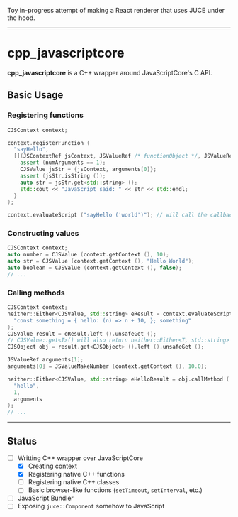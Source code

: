 Toy in-progress attempt of making a React renderer that uses JUCE under the
hood.

- - -

# cpp_javascriptcore
**cpp_javascriptcore** is a C++ wrapper around JavaScriptCore's C API.

## Basic Usage
### Registering functions

```cpp
CJSContext context;

context.registerFunction (
  "sayHello",
  [](JSContextRef jsContext, JSValueRef /* functionObject */, JSValueRef /* thisObject */, size_t numArguments, const JSValueRef arguments[], JSValueRef* /* error */) {
    assert (numArguments == 1);
    CJSValue jsStr = {jsContext, arguments[0]};
    assert (jsStr.isString ());
    auto str = jsStr.get<std::string> ();
    std::cout << "JavaScript said: " << str << std::endl;
  }
);

context.evaluateScript ("sayHello ('world')"); // will call the callback
```

### Constructing values
```cpp
CJSContext context;
auto number = CJSValue (context.getContext (), 10);
auto str = CJSValue (context.getContext (), "Hello World");
auto boolean = CJSValue (context.getContext (), false);
// ...
```

### Calling methods
```cpp
CJSContext context;
neither::Either<CJSValue, std::string> eResult = context.evaluateScript (
  "const something = { hello: (n) => n + 10, }; something"
);
CJSValue result = eResult.left ().unsafeGet ();
// CJSValue::get<T>() will also return neither::Either<T, std::string>
CJSObject obj = result.get<CJSObject> ().left ().unsafeGet ();

JSValueRef arguments[1];
arguments[0] = JSValueMakeNumber (context.getContext (), 10.0);

neither::Either<CJSValue, std::string> eHelloResult = obj.callMethod (
  "hello",
  1,
  arguments
);
// ...
```

- - -

## Status

- [ ] Writting C++ wrapper over JavaScriptCore
  - [x] Creating context
  - [x] Registering native C++ functions
  - [ ] Registering native C++ classes
  - [ ] Basic browser-like functions (`setTimeout`, `setInterval`, etc.)
- [ ] JavaScript Bundler
- [ ] Exposing `juce::Component` somehow to JavaScript
